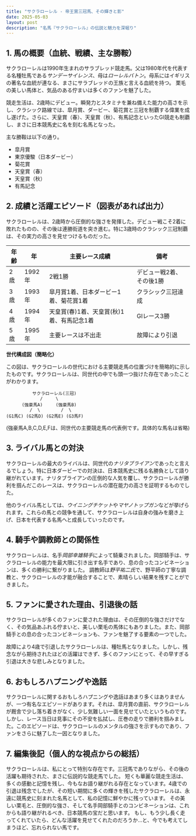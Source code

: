```yaml
---
title: "サクラローレル - 帝王賞三冠馬、その輝きと影"
date: 2025-05-03
layout: post
description: "名馬『サクラローレル』の伝説と魅力を深堀り"
---
```


## 1. 馬の概要（血統、戦績、主な勝鞍）

サクラローレルは1990年生まれのサラブレッド競走馬。父は1980年代を代表する名種牡馬である*サンデーサイレンス*、母は*ローレルバトン*。母系にはイギリスの著名な血統が連なる、まさにサラブレッドの王族と言える血統を持つ。  栗毛の美しい馬体と、気品のある佇まいは多くのファンを魅了した。

競走生活は、2歳時にデビュー。瞬発力とスタミナを兼ね備えた能力の高さを示し、クラシック路線では、皐月賞、ダービー、菊花賞と三冠を制覇する偉業を成し遂げた。さらに、天皇賞（春）、天皇賞（秋）、有馬記念といったGI競走も制覇し、まさに日本競馬史に名を刻む名馬となった。

主な勝鞍は以下の通り。

* 皐月賞
* 東京優駿（日本ダービー）
* 菊花賞
* 天皇賞（春）
* 天皇賞（秋）
* 有馬記念


## 2. 成績と活躍エピソード（図表があれば出力）

サクラローレルは、2歳時から圧倒的な強さを発揮した。デビュー戦こそ2着に敗れたものの、その後は連勝街道を突き進む。特に3歳時のクラシック三冠制覇は、その実力の高さを見せつけるものだった。

| 年齢 | 年 | 主要レース成績 | 備考 |
|---|---|---|---|
| 2歳 | 1992年 | 2戦1勝 | デビュー戦2着、その後1勝 |
| 3歳 | 1993年 | 皐月賞1着、日本ダービー1着、菊花賞1着 | クラシック三冠達成 |
| 4歳 | 1994年 | 天皇賞(春)1着、天皇賞(秋)1着、有馬記念1着 |  GIレース3勝 |
| 5歳 | 1995年 |  主要レースは不出走 |  故障により引退 |


**世代構成図（簡略化）**

この図は、サクラローレルの世代における主要競走馬の位置づけを簡略的に示したものです。サクラローレルは、同世代の中でも頭一つ抜けた存在であったことがわかります。

```
          サクラローレル(三冠)
             /     \
      (強豪馬A)     (強豪馬B)
         /  \        /  \
(G1馬C) (G2馬D) (G2馬E) (G3馬F)
```
(強豪馬A,B,C,D,E,Fは、同世代の主要競走馬の代表例です。具体的な馬名は省略)


## 3. ライバル馬との対決

サクラローレルの最大のライバルは、同世代の*ナリタブライアン*であったと言えるでしょう。特に日本ダービーでの対決は、日本競馬史に残る名勝負として語り継がれています。ナリタブライアンの圧倒的な人気を覆し、サクラローレルが勝利を掴んだこのレースは、サクラローレルの潜在能力の高さを証明するものでした。

他のライバル馬としては、*ウイニングチケット*や*マヤノトップガン*などが挙げられます。これらの馬との競争を通して、サクラローレルは自身の強みを磨き上げ、日本を代表する名馬へと成長していったのです。


## 4. 騎手や調教師との関係性

サクラローレルは、名手*岡部幸雄騎手*によって騎乗されました。岡部騎手は、サクラローレルの能力を最大限に引き出す名手であり、息の合ったコンビネーションは、多くの勝利に繋がりました。  調教師は*野平祐二氏*で、野平師の丁寧な調教と、サクラローレルの才能が融合することで、素晴らしい結果を残すことができました。


## 5. ファンに愛された理由、引退後の話

サクラローレルが多くのファンに愛された理由は、その圧倒的な強さだけでなく、その気品あふれる佇まいと、美しい栗毛の馬体にもありました。また、岡部騎手との息の合ったコンビネーションも、ファンを魅了する要素の一つでした。

故障により4歳で引退したサクラローレルは、種牡馬となりました。しかし、残念ながら期待されたほどの活躍はできず、多くのファンにとって、その早すぎる引退は大きな悲しみとなりました。


## 6. おもしろハプニングや逸話

サクラローレルに関するおもしろハプニングや逸話はあまり多くはありませんが、一つ有名なエピソードがあります。それは、皐月賞の直前、サクラローレルが厩舎で少し落ち着きがなく、少し気難しい一面を見せていたというものです。しかし、レース当日は見事にその不安を払拭し、圧巻の走りで勝利を掴みました。このエピソードは、サクラローレルのメンタルの強さを示すものであり、ファンをさらに魅了した一因となりました。


## 7. 編集後記（個人的な視点からの総括）

サクラローレルは、私にとって特別な存在です。三冠馬でありながら、その後の活躍も期待された、まさに伝説的な競走馬でした。  短くも華麗な競走生活は、多くの感動と記憶を残し、今もなお語り継がれる存在となっています。4歳での引退は残念でしたが、その短い期間に多くの輝きを残したサクラローレルは、永遠に競馬史に刻まれた名馬として、私の記憶に鮮やかに残っています。  その美しい栗毛と、圧倒的な強さ、そして名手岡部騎手とのコンビネーションは、これからも語り継がれるべき、日本競馬の宝だと思います。  もし、もう少し長く走ってくれていたら、どんな活躍を見せてくれたのだろうか…と、今でも考えてしまうほど、忘れられない馬です。
